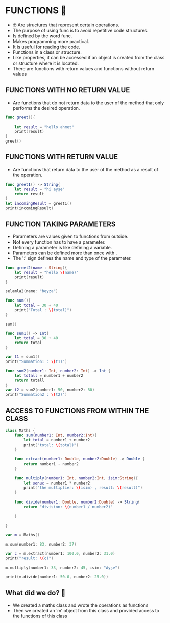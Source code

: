 # FUNCTIONS 🧮

- 🤓 Are structures that represent certain operations.
- The purpose of using func is to avoid repetitive code structures.
- Is defined by the word func.
- Makes programming more practical.
- It is useful for reading the code.
- Functions in a class or structure.
- Like properties, it can be accessed if an object is created from the class or structure where it is located.
- There are functions with return values and functions without return values


## FUNCTIONS WITH NO RETURN VALUE 
- Are functions that do not return data to the user of the method that only performs the desired operation.

```swift
func greet(){
    
    let result = "hello ahmet"
    print(result)
}
greet()
```

## FUNCTIONS WITH RETURN VALUE
- Are functions that return data to the user of the method as a result of the operation.

```swift
func greet1() -> String{
    let result = "hi ayşe"
    return result
}
let incomingResult = greet1()
print(incomingResult)
```

## FUNCTION TAKING PARAMETERS
- Parameters are values given to functions from outside.
- Not every function has to have a parameter.
- Defining a parameter is like defining a variable.
- Parameters can be defined more than once with <comma>.
- The ':' sign defines the name and type of the parameter. <message : String>

```swift
func greet2(name : String){
    let result = "hello \(name)"
    print(result)
}

selamla2(name: "beyza")

func sum(){
    let total = 30 + 40
    print("Total : \(total)")
}

sum()

func sum1() -> Int{
    let total = 30 + 40
    return total
}

var t1 = sum1()
print("Summation1 : \(t1)")

func sum2(number1: Int, number2: Int) -> Int {
    let totall = number1 + number2
    return totall
}
var t2 = sum2(number1: 50, number2: 80)
print("Summation2 : \(t2)")
```
## ACCESS TO FUNCTIONS FROM WITHIN THE CLASS 

```swift
class Maths {
    func sum(number1: Int, number2:Int){
        let total = number1 + number2
        print("total: \(total)")
    }
    
    func extract(number1: Double, number2:Double) -> Double {
        return number1 - number2
    }
    
    func multiply(number1: Int, number2:Int, isim:String){
        let sonuc = number1 * number2
        print("the multiplier: \(isim) , result: \(result)")
    }
    
    func divide(number1: Double, number2:Double) -> String{
        return "division: \(number1 / number2)"
        
    }
    
}

var m = Maths()

m.sum(number1: 83, number2: 37)

var c = m.extract(number1: 100.0, number2: 31.0)
print("result: \(c)")

m.multiply(number1: 33, number2: 45, isim: "Ayşe")

print(m.divide(number1: 50.0, number2: 25.0))
```

## What did we do? 🤔
- We created a maths class and wrote the operations as functions 
- Then we created an ‘m’ object from this class and provided access to the functions of this class


